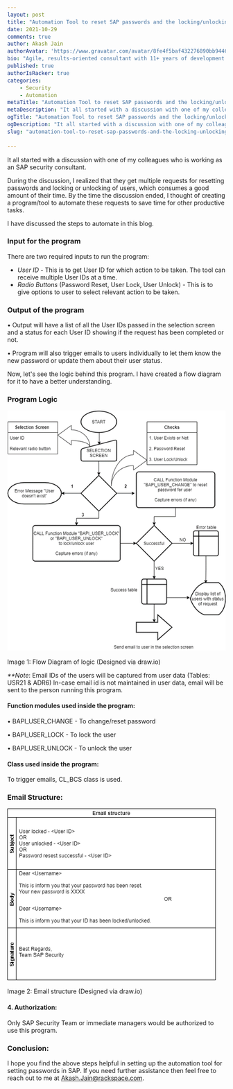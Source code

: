 ```yaml
---
layout: post
title: "Automation Tool to reset SAP passwords and the locking/unlocking of SAP users"
date: 2021-10-29
comments: true
author: Akash Jain
authorAvatar: 'https://www.gravatar.com/avatar/8fe4f5baf432276890bb9446b77ca758'
bio: "Agile, results-oriented consultant with 11+ years of development and team management experience in providing integrated business solutions to diverse clients globally. Love to do singing and sketching in my free time."
published: true
authorIsRacker: true
categories:
    - Security
    - Automation
metaTitle: "Automation Tool to reset SAP passwords and the locking/unlocking of SAP users"
metaDescription: "It all started with a discussion with one of my colleagues who is working as an SAP security consultant."
ogTitle: "Automation Tool to reset SAP passwords and the locking/unlocking of SAP users"
ogDescription: "It all started with a discussion with one of my colleagues who is working as an SAP security consultant."
slug: "automation-tool-to-reset-sap-passwords-and-the-locking-unlocking-of-sap-users"

---
```


It all started with a discussion with one of my colleagues who is working as an SAP security consultant.

<!--more-->

During the  discussion, I realized that they get multiple requests for resetting passwords and locking or unlocking of users, which consumes a good amount of their time. By the time the discussion ended, I thought of creating a program/tool to automate these requests to save time for other productive tasks.

I have discussed the steps to automate in this blog. 

### Input for the program
There are two required inputs to run the program:

 - _User ID_ - This is to get User ID for which action to be taken. The tool can receive multiple User IDs at a time. 
- _Radio Buttons_ (Password Reset, User Lock, User Unlock) - This is to give options to user to select relevant action to be taken.


### Output of the program

•	Output will have a list of all the User IDs passed in the selection screen and a status for each User ID showing if the request has been completed or not.

•	Program will also trigger emails to users individually to let them know the new password or update them about their user status.

Now, let's see the logic behind this program. I have created a flow diagram for it to have a better understanding. 

### Program Logic

<img src="Picture1.png" title="" alt="">

Image 1: Flow Diagram of logic (Designed via draw.io)

_**Note_: Email IDs of the users will be captured from user data (Tables: USR21 & ADR6)
In-case email id is not maintained in user data, email will be sent to the person running this program.

#### Function modules used inside the program:

•	BAPI_USER_CHANGE - To change/reset password

•	BAPI_USER_LOCK - To lock the user

•	BAPI_USER_UNLOCK - To unlock the user

#### Class used inside the program:

To trigger emails, CL_BCS class is used.

### Email Structure:

<img src="Picture2.png" title="" alt="">

Image 2: Email structure (Designed via draw.io)


#### 4. Authorization:

Only SAP Security Team or immediate managers would be authorized to use this program.

### Conclusion:
I hope you find the above steps helpful in setting up the automation tool for setting passwords in SAP. If you need further assistance then feel free to reach out to me at Akash.Jain@rackspace.com.
